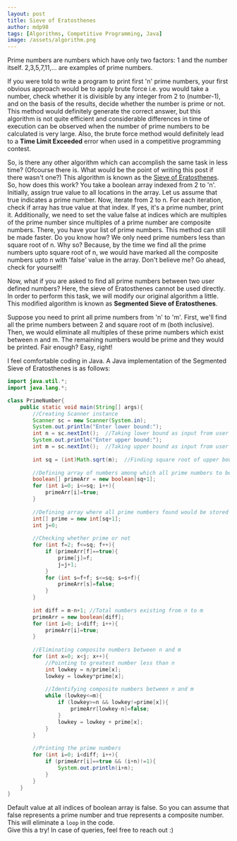 ```yaml
---
layout: post
title: Sieve of Eratosthenes
author: mdp98
tags: [Algorithms, Competitive Programming, Java]
image: /assets/algorithm.png
---
```


Prime numbers are numbers which have only two factors: 1 and the number itself. 2,3,5,7,11,... are examples of prime numbers.

If you were told to write a program to print first 'n' prime numbers, your first obvious approach would be to apply brute force i.e. you would take a number, check whether it is divisible by any integer from 2 to (number-1), and on the basis of the results, decide whether the number is prime or not. This method would definitely generate the correct answer, but this algorithm is not quite efficient and considerable differences in time of execution can be observed when the number of prime numbers to be calculated is very large. Also, the brute force method would definitely lead to a **Time Limit Exceeded** error when used in a competitive programming contest. 

So, is there any other algorithm which can accomplish the same task in less time? (Ofcourse there is. What would be the point of writing this post if there wasn't one?) This algorithm is known as the [Sieve of Eratosthenes](https://en.wikipedia.org/wiki/Sieve_of_Eratosthenes). So, how does this work? You take a boolean array indexed from 2 to 'n'. Initially, assign true value to all locations in the array. Let us assume that true indicates a prime number. Now, iterate from 2 to n. For each iteration, check if array has true value at that index. If yes, it's a prime number, print it. Additionally, we need to set the value false at indices which are multiples of the prime number since multiples of a prime number are composite numbers. There, you have your list of prime numbers. This method can still be made faster. Do you know how? We only need prime numbers less than square root of n. Why so? Because, by the time we find all the prime numbers upto square root of n, we would have marked all the composite numbers upto n with 'false' value in the array. Don't believe me? Go ahead, check for yourself!

Now, what if you are asked to find all prime numbers between two user defined numbers? Here, the sieve of Eratosthenes cannot be used directly. In order to perform this task, we will modify our original algorithm a little. This modified algorithm is known as **Segmented Sieve of Eratosthenes**. 

Suppose you need to print all prime numbers from 'n' to 'm'. First, we'll find all the prime numbers between 2 and square root of m (both inclusive). Then, we would eliminate all multiples of these prime numbers which exist between n and m. The remaining numbers would be prime and they would be printed. Fair enough? Easy, right!

I feel comfortable coding in Java. A Java implementation of the Segmented Sieve of Eratosthenes is as follows:

```java
import java.util.*;
import java.lang.*;

class PrimeNumber{
    public static void main(String[] args){
        //Creating Scanner instance
        Scanner sc = new Scanner(System.in);
        System.out.println("Enter lower bound:");
        int n = sc.nextInt();  //Taking lower bound as input from user
        System.out.println("Enter upper bound:");
        int m = sc.nextInt();  //Taking upper bound as input from user
        
        int sq = (int)Math.sqrt(m);  //Finding square root of upper bound
        
        //Defining array of numbers among which all prime numbers to be checked exist.
        boolean[] primeArr = new boolean[sq+1];
        for (int i=0; i<=sq; i++){
            primeArr[i]=true;
        }
        
        //Defining array where all prime numbers found would be stored
        int[] prime = new int[sq+1];
        int j=0;
        
        //Checking whether prime or not
        for (int f=2; f<=sq; f++){
            if (primeArr[f]==true){
                prime[j]=f;
                j=j+1;
            }
            for (int s=f+f; s<=sq; s=s+f){
                primeArr[s]=false;
            }
        }
        
        int diff = m-n+1; //Total numbers existing from n to m
        primeArr = new boolean[diff];
        for (int i=0; i<diff; i++){
            primeArr[i]=true;
        }
        
        //Eliminating composite numbers between n and m
        for (int x=0; x<j; x++){
            //Pointing to greatest number less than n
            int lowkey = n/prime[x];
            lowkey = lowkey*prime[x];
            
            //Identifying composite numbers between n and m
            while (lowkey<=m){
                if (lowkey>=n && lowkey!=prime[x]){
                    primeArr[lowkey-n]=false;
                }
                lowkey = lowkey + prime[x];
            }
        }
        
        //Printing the prime numbers
        for (int i=0; i<diff; i++){
            if (primeArr[i]==true && (i+n)!=1){
                System.out.println(i+n);
            }
        }
    }
}
```
Default value at all indices of boolean array is false. So you can assume that false represents a
prime number and true represents a composite number. This will eliminate a `loop` in the code.  
Give this a try!
In case of queries, feel free to reach out :)
